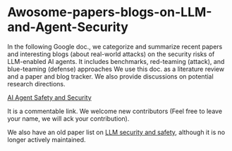 # Awosome-papers-blogs-on-LLM-and-Agent-Security

In the following Google doc., we categorize and summarize recent papers and interesting blogs (about real-world attacks) on the security risks of LLM-enabled AI agents. 
It includes benchmarks, red-teaming (attack), and blue-teaming (defense) approaches 
We use this doc. as a literature review and a paper and blog tracker. 
We also provide discussions on potential research directions.

<a href="https://docs.google.com/document/d/1i5B1tp1srUbPj7nC4mWXRz7OkPbLW3c09r8Qyo6MShU/edit?usp=sharing">AI Agent Safety and Security</a>

It is a commentable link. We welcome new contributors (Feel free to leave your name, we will ack your contribution). 

We also have an old paper list on <a href="https://docs.google.com/document/d/1QowkXo-cM0UQF2FzdSjNkZis9ODeU6AIwucC0nH_vcc/edit?usp=sharing">LLM security and safety</a>, although it is no longer actively maintained. 
